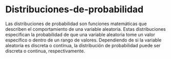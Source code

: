 # Distribuciones-de-probabilidad
Las distribuciones de probabilidad son funciones matemáticas que describen el comportamiento de una variable aleatoria. Estas distribuciones especifican la probabilidad de que una variable aleatoria tome un valor específico o dentro de un rango de valores. Dependiendo de si la variable aleatoria es discreta o continua, la distribución de probabilidad puede ser discreta o continua, respectivamente.
